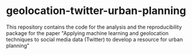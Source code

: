 # geolocation-twitter-urban-planning
This repository contains the code for the analysis and the reproducibility package for the paper "Applying machine learning and geolocation techniques to social media data (Twitter) to develop a resource for urban planning"
